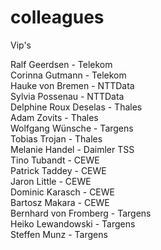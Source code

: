 # colleagues
Vip's

Ralf Geerdsen - Telekom <br/>
Corinna Gutmann - Telekom <br/>
Hauke von Bremen - NTTData <br/>
Sylvia Possenau - NTTData <br/>
Delphine Roux Deselas - Thales <br/>
Adam Zovits - Thales <br/>
Wolfgang Wünsche - Targens <br/>
Tobias Trojan - Thales <br/>
Melanie Handel - Daimler TSS <br/>
Tino Tubandt - CEWE <br/>
Patrick Taddey - CEWE <br/>
Jaron Little - CEWE <br/>
Dominic Karasch - CEWE <br/>
Bartosz Makara - CEWE <br/>
Bernhard von Fromberg - Targens <br/>
Heiko Lewandowski - Targens <br/>
Steffen Munz - Targens <br/>


